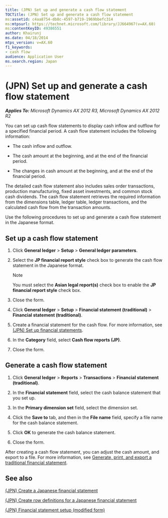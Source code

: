 ```yaml
---
title: (JPN) Set up and generate a cash flow statement
TOCTitle: (JPN) Set up and generate a cash flow statement
ms:assetid: c4aa8754-db8c-4597-b719-1969bbefc314
ms:mtpsurl: https://technet.microsoft.com/library/JJ664967(v=AX.60)
ms:contentKeyID: 49386551
author: Khairunj
ms.date: 04/18/2014
mtps_version: v=AX.60
f1_keywords:
- cash flow
audience: Application User
ms.search.region: Japan
---
```


# (JPN) Set up and generate a cash flow statement 


_**Applies To:** Microsoft Dynamics AX 2012 R3, Microsoft Dynamics AX 2012 R2_

You can set up cash flow statements to display cash inflow and outflow for a specified financial period. A cash flow statement includes the following information:

  - The cash inflow and outflow.

  - The cash amount at the beginning, and at the end of the financial period.

  - The changes in cash amount at the beginning, and at the end of the financial period.

The detailed cash flow statement also includes sales order transactions, production manufacturing, fixed asset investments, and common stock cash dividends. The cash flow statement retrieves the required information from the dimensions table, ledger table, ledger transactions, and the calculated cash flow from the transaction amounts.

Use the following procedures to set up and generate a cash flow statement in the Japanese format.

## Set up a cash flow statement

1.  Click **General ledger** \> **Setup** \> **General ledger parameters**.

2.  Select the **JP financial report style** check box to generate the cash flow statement in the Japanese format.
    

    > [!NOTE]
    > <P>You must select the <STRONG>Asian legal report(s)</STRONG> check box to enable the <STRONG>JP financial report style</STRONG> check box.</P>



3.  Close the form.

4.  Click **General ledger** \> **Setup** \> **Financial statement (traditional)** \> **Financial statement (traditional)**.

5.  Create a financial statement for the cash flow. For more information, see [(JPN) Set up financial statements](jpn-set-up-financial-statements.md).

6.  In the **Category** field, select **Cash flow reports (JP)**.

7.  Close the form.

## Generate a cash flow statement

1.  Click **General ledger** \> **Reports** \> **Transactions** \> **Financial statement (traditional)**.

2.  In the **Financial statement** field, select the cash balance statement that you set up.

3.  In the **Primary dimension set** field, select the dimension set.

4.  Click the **Save to** tab, and then in the **File name** field, specify a file name for the cash balance statement.

5.  Click **OK** to generate the cash balance statement.

6.  Close the form.

After creating a cash flow statement, you can adjust the cash amount, and export to a file. For more information, see [Generate, print, and export a traditional financial statement](generate-print-and-export-a-traditional-financial-statement.md).

## See also

[(JPN) Create a Japanese financial statement](jpn-create-a-japanese-financial-statement.md)

[(JPN) Create row definitions for a Japanese financial statement](jpn-create-row-definitions-for-a-japanese-financial-statement.md)

[(JPN) Financial statement setup (modified form)](https://technet.microsoft.com/library/jj711076\(v=ax.60\))

  



